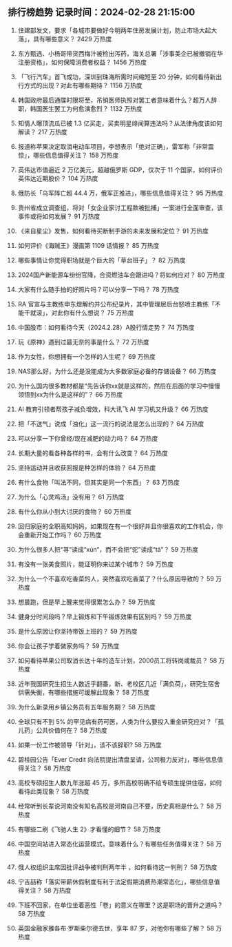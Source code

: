 
## 排行榜趋势 记录时间：2024-02-28 21:15:00
  
  1. 住建部发文，要求「各城市要做好今明两年住房发展计划，防止市场大起大落」，具有哪些意义？ 2429 万热度
    
  2. 东方甄选、小杨哥带货西梅汁被检出泻药，海关总署「涉事美企已被撤销在华注册资格」，如何保障消费者权益？ 1456 万热度
    
  3. 「飞行汽车」首飞成功，深圳到珠海所需时间缩短至 20 分钟，如何看待新出行方式的出现？对此有哪些期待？ 1156 万热度
    
  4. 韩国政府最后通牒时限将至，吊销医师执照对罢工者意味着什么？超万人辞职，韩国医生罢工为何愈演愈烈？ 1132 万热度
    
  5. 知情人曝顶流瓜已被 1.3 亿买走，买卖明星绯闻算违法吗？从法律角度该如何解读？ 217 万热度
    
  6. 报道称苹果决定取消电动车项目，李想表示「绝对正确」，雷军称「非常震惊」，哪些信息值得关注？ 158 万热度
    
  7. 英伟达市值逼近 2 万亿美元，超越俄罗斯 GDP，仅次于 11 个国家，如何评价英伟达近期股价？ 104 万热度
    
  8. 俄防长「乌军阵亡超 44.4 万，俄军正推进」，哪些信息值得关注？ 95 万热度
    
  9. 贵州省成立调查组，将对「女企业家讨工程款被批捕」一案进行全面审查，该事件或将如何发展？ 91 万热度
    
  10. 《来自星尘》发售，如何看待买断制手游的未来发展和定位？ 91 万热度
    
  11. 如何评价《海贼王》漫画第 1109 话情报？ 85 万热度
    
  12. 哪些事情让你觉得职场就是个巨大的「草台班子」？ 82 万热度
    
  13. 2024国产新能源车纷纷官降，合资燃油车会跟进吗？将如何应对？ 80 万热度
    
  14. 大家有什么随手拍的好照片吗？可以分享一下吗？ 78 万热度
    
  15. RA 官宣与主教练申东煜解约并公布纪录片，其中管理层后台怒喷主教练「不能干就滚」，对此你有什么想说？ 75 万热度
    
  16. 中国股市：如何看待今天（2024.2.28）A股行情走势？ 74 万热度
    
  17. 玩《原神》遇到过最无奈的事是什么？ 72 万热度
    
  18. 作为女性，你想拥有一个怎样的人生呢？ 69 万热度
    
  19. NAS那么好，为什么还是没能成为大多数家庭必备的存储设备？ 66 万热度
    
  20. 为什么国内很多教材都是“先告诉你xx就是这样的，然后在后面的学习中慢慢领悟到xx为什么是这样的”？ 66 万热度
    
  21. AI 教育引领者帮孩子减负增效，科大讯飞 AI 学习机又升级？ 66 万热度
    
  22. 把「不送气」说成「浊化」这一流行的说法是怎么出现的？ 64 万热度
    
  23. 可以分享一下你曾经/现在减肥的动力吗？ 64 万热度
    
  24. 长期大量的看各种各样的书，会有什么改变？ 64 万热度
    
  25. 坚持运动并且收获回报是种怎样的体验？ 64 万热度
    
  26. 有什么食物「叫法不同，但其实是同一个东西」？ 63 万热度
    
  27. 为什么「心灵鸡汤」没有用？ 61 万热度
    
  28. 有什么你从小到大讨厌的食物？ 60 万热度
    
  29. 回归家庭的全职高知妈妈，如果现在有一个很好并且你很喜欢的工作机会，你会重新开始工作吗？ 60 万热度
    
  30. 为什么很多人把“荨”读成“xún”，而不会把“驼”读成“tā”？ 59 万热度
    
  31. 有没有一张美食照片，能证明你来过某个城市？ 59 万热度
    
  32. 为什么一个不喜欢吃香菜的人，突然喜欢吃香菜了？什么原因导致的？ 59 万热度
    
  33. 想晨跑，但是早上醒来觉得很累怎么办？ 59 万热度
    
  34. 健身分时间段吗？早上锻炼和下午锻炼效果有区别吗？ 59 万热度
    
  35. 是什么原因让你坚持带饭上班的？ 59 万热度
    
  36. 你会让孩子学着做家务吗？ 59 万热度
    
  37. 如何看待苹果公司取消长达十年的造车计划，2000员工将转岗或裁员？ 58 万热度
    
  38. 近年我国研究生招生人数近乎翻番，新、老校区几近「满负荷」，研究生宿舍供需失衡，有哪些措施可缓解此现象？ 58 万热度
    
  39. 为什么新录用乡镇公务员有五年服务期？ 58 万热度
    
  40. 全球只有不到 5% 的罕见病有药可医，人类为什么要投入重金研究应对？「孤儿药」公共价值何在？ 58 万热度
    
  41. 如果一份工作被领导「针对」，该不该辞职? 58 万热度
    
  42. 碧桂园公告「Ever Credit 向法院提出清盘呈请，公司极力反对」，哪些信息值得关注？ 58 万热度
    
  43. 高校专硕招生人数九年涨超 45 万，多所高校明确不给专硕生提供住宿，如何看待此类现象？ 58 万热度
    
  44. 经常听到长辈说河南没有知名高校是河南自己不要，历史真相是什么？ 58 万热度
    
  45. 有哪些二刷《飞驰人生 2》才看懂的细节？ 58 万热度
    
  46. 中国空间站进入常态化运营模式，意味着什么？有哪些任务值得关注？ 58 万热度
    
  47. 俄人权组织主席因批评战争被判刑两年半 ，如何看待这一判刑？ 58 万热度
    
  48. 宁吉喆称「落实带薪休假制度有利于法定假期消费热潮常态化」，哪些信息值得关注？ 58 万热度
    
  49. 下班不回家，在单位坐着恶性「卷」的意义在哪里？这是职场的晋升之道吗？ 58 万热度
    
  50. 英国金融家雅各布·罗斯柴尔德去世，享年 87 岁，对他你有哪些了解？ 58 万热度
    